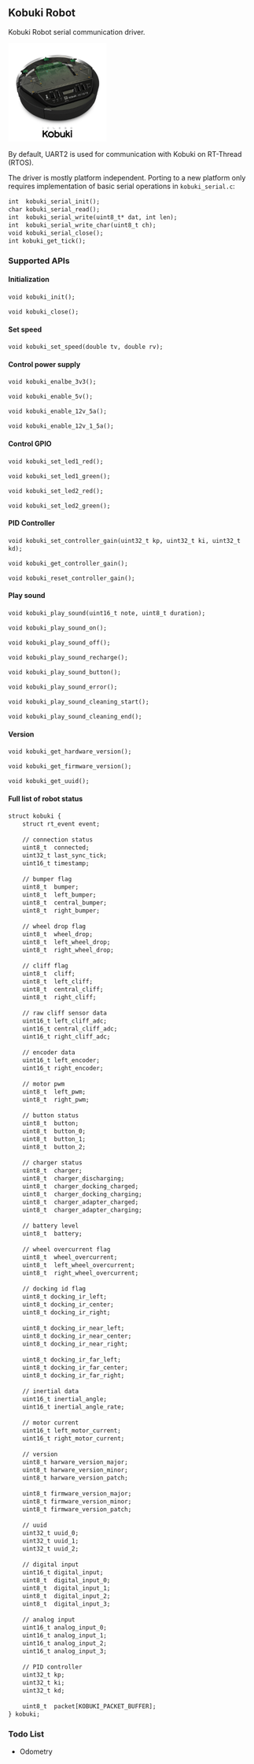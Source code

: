 ## Kobuki Robot

Kobuki Robot serial communication driver.

<img src="docs/logo_kobuki.png" width="200">

By default, UART2 is used for communication with Kobuki on RT-Thread (RTOS). 

The driver is mostly platform independent. Porting to a new platform only requires implementation of basic serial operations in `kobuki_serial.c`: 

```
int  kobuki_serial_init();
char kobuki_serial_read();
int  kobuki_serial_write(uint8_t* dat, int len);
int  kobuki_serial_write_char(uint8_t ch);
void kobuki_serial_close();
int kobuki_get_tick();
```

### Supported APIs

#### Initialization

```
void kobuki_init();
```

```
void kobuki_close();
```

#### Set speed

```
void kobuki_set_speed(double tv, double rv);
```

#### Control power supply

```
void kobuki_enalbe_3v3();
```

```
void kobuki_enable_5v();
```

```
void kobuki_enable_12v_5a();
```

```
void kobuki_enable_12v_1_5a();
```

#### Control GPIO

```
void kobuki_set_led1_red();
```

```
void kobuki_set_led1_green();
```

```
void kobuki_set_led2_red();
```

```
void kobuki_set_led2_green();
```

#### PID Controller

```
void kobuki_set_controller_gain(uint32_t kp, uint32_t ki, uint32_t kd);
```

```
void kobuki_get_controller_gain();
```

```
void kobuki_reset_controller_gain();
```

#### Play sound

```
void kobuki_play_sound(uint16_t note, uint8_t duration);
```

```
void kobuki_play_sound_on();
```

```
void kobuki_play_sound_off();
```

```
void kobuki_play_sound_recharge();
```

```
void kobuki_play_sound_button();
```

```
void kobuki_play_sound_error();
```

```
void kobuki_play_sound_cleaning_start();
```

```
void kobuki_play_sound_cleaning_end();
```

#### Version

```
void kobuki_get_hardware_version();
```

```
void kobuki_get_firmware_version();
```

```
void kobuki_get_uuid();
```

#### Full list of robot status

```
struct kobuki {
    struct rt_event event;
    
    // connection status
    uint8_t  connected;
    uint32_t last_sync_tick;
    uint16_t timestamp;

    // bumper flag
    uint8_t  bumper;
    uint8_t  left_bumper;
    uint8_t  central_bumper;
    uint8_t  right_bumper;

    // wheel drop flag
    uint8_t  wheel_drop;
    uint8_t  left_wheel_drop;
    uint8_t  right_wheel_drop;

    // cliff flag
    uint8_t  cliff;
    uint8_t  left_cliff;
    uint8_t  central_cliff;
    uint8_t  right_cliff;

    // raw cliff sensor data
    uint16_t left_cliff_adc;
    uint16_t central_cliff_adc;
    uint16_t right_cliff_adc;

    // encoder data
    uint16_t left_encoder;
    uint16_t right_encoder;

    // motor pwm
    uint8_t  left_pwm;
    uint8_t  right_pwm;

    // button status
    uint8_t  button;
    uint8_t  button_0;
    uint8_t  button_1;
    uint8_t  button_2;

    // charger status
    uint8_t  charger;
    uint8_t  charger_discharging;
    uint8_t  charger_docking_charged;
    uint8_t  charger_docking_charging;
    uint8_t  charger_adapter_charged;
    uint8_t  charger_adapter_charging;

    // battery level
    uint8_t  battery;

    // wheel overcurrent flag
    uint8_t  wheel_overcurrent;
    uint8_t  left_wheel_overcurrent;
    uint8_t  right_wheel_overcurrent;

    // docking id flag
    uint8_t docking_ir_left;
    uint8_t docking_ir_center;
    uint8_t docking_ir_right;

    uint8_t docking_ir_near_left;
    uint8_t docking_ir_near_center;
    uint8_t docking_ir_near_right;

    uint8_t docking_ir_far_left;
    uint8_t docking_ir_far_center;
    uint8_t docking_ir_far_right;

    // inertial data
    uint16_t inertial_angle;
    uint16_t inertial_angle_rate;

    // motor current
    uint16_t left_motor_current;
    uint16_t right_motor_current;

    // version
    uint8_t harware_version_major;
    uint8_t harware_version_minor;
    uint8_t harware_version_patch;

    uint8_t firmware_version_major;
    uint8_t firmware_version_minor;
    uint8_t firmware_version_patch;

    // uuid
    uint32_t uuid_0;
    uint32_t uuid_1;
    uint32_t uuid_2;

    // digital input
    uint16_t digital_input;
    uint8_t  digital_input_0;
    uint8_t  digital_input_1;
    uint8_t  digital_input_2;
    uint8_t  digital_input_3;

    // analog input
    uint16_t analog_input_0;
    uint16_t analog_input_1;
    uint16_t analog_input_2;
    uint16_t analog_input_3;

    // PID controller
    uint32_t kp;
    uint32_t ki;
    uint32_t kd;

    uint8_t  packet[KOBUKI_PACKET_BUFFER];
} kobuki;
```

### Todo List

- Odometry

